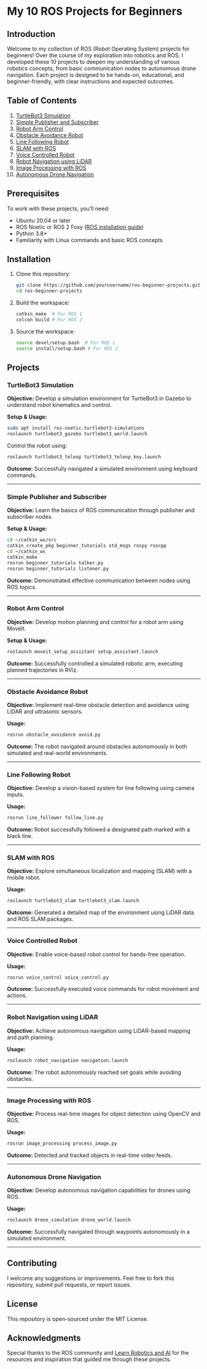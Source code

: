 # My 10 ROS Projects for Beginners

## Introduction
Welcome to my collection of ROS (Robot Operating System) projects for beginners! Over the course of my exploration into robotics and ROS, I developed these 10 projects to deepen my understanding of various robotics concepts, from basic communication nodes to autonomous drone navigation. Each project is designed to be hands-on, educational, and beginner-friendly, with clear instructions and expected outcomes.

## Table of Contents
1. [TurtleBot3 Simulation](#turtlebot3-simulation)
2. [Simple Publisher and Subscriber](#simple-publisher-and-subscriber)
3. [Robot Arm Control](#robot-arm-control)
4. [Obstacle Avoidance Robot](#obstacle-avoidance-robot)
5. [Line Following Robot](#line-following-robot)
6. [SLAM with ROS](#slam-with-ros)
7. [Voice Controlled Robot](#voice-controlled-robot)
8. [Robot Navigation using LiDAR](#robot-navigation-using-lidar)
9. [Image Processing with ROS](#image-processing-with-ros)
10. [Autonomous Drone Navigation](#autonomous-drone-navigation)

## Prerequisites
To work with these projects, you’ll need:
- Ubuntu 20.04 or later
- ROS Noetic or ROS 2 Foxy ([ROS installation guide](http://wiki.ros.org/ROS/Installation))
- Python 3.8+
- Familiarity with Linux commands and basic ROS concepts

## Installation
1. Clone this repository:
   ```bash
   git clone https://github.com/yourusername/ros-beginner-projects.git
   cd ros-beginner-projects
   ```
2. Build the workspace:
   ```bash
   catkin_make  # For ROS 1
   colcon build # For ROS 2
   ```
3. Source the workspace:
   ```bash
   source devel/setup.bash  # For ROS 1
   source install/setup.bash # For ROS 2
   ```

## Projects

### TurtleBot3 Simulation
**Objective:** Develop a simulation environment for TurtleBot3 in Gazebo to understand robot kinematics and control.

**Setup & Usage:**
```bash
sudo apt install ros-noetic-turtlebot3-simulations
roslaunch turtlebot3_gazebo turtlebot3_world.launch
```
Control the robot using:
```bash
roslaunch turtlebot3_teleop turtlebot3_teleop_key.launch
```
**Outcome:** Successfully navigated a simulated environment using keyboard commands.

---

### Simple Publisher and Subscriber
**Objective:** Learn the basics of ROS communication through publisher and subscriber nodes.

**Setup & Usage:**
```bash
cd ~/catkin_ws/src
catkin_create_pkg beginner_tutorials std_msgs rospy roscpp
cd ~/catkin_ws
catkin_make
rosrun beginner_tutorials talker.py
rosrun beginner_tutorials listener.py
```
**Outcome:** Demonstrated effective communication between nodes using ROS topics.

---

### Robot Arm Control
**Objective:** Develop motion planning and control for a robot arm using MoveIt.

**Setup & Usage:**
```bash
roslaunch moveit_setup_assistant setup_assistant.launch
```
**Outcome:** Successfully controlled a simulated robotic arm, executing planned trajectories in RViz.

---

### Obstacle Avoidance Robot
**Objective:** Implement real-time obstacle detection and avoidance using LiDAR and ultrasonic sensors.

**Usage:**
```bash
rosrun obstacle_avoidance avoid.py
```
**Outcome:** The robot navigated around obstacles autonomously in both simulated and real-world environments.

---

### Line Following Robot
**Objective:** Develop a vision-based system for line following using camera inputs.

**Usage:**
```bash
rosrun line_follower follow_line.py
```
**Outcome:** Robot successfully followed a designated path marked with a black line.

---

### SLAM with ROS
**Objective:** Explore simultaneous localization and mapping (SLAM) with a mobile robot.

**Usage:**
```bash
roslaunch turtlebot3_slam turtlebot3_slam.launch
```
**Outcome:** Generated a detailed map of the environment using LiDAR data and ROS SLAM packages.

---

### Voice Controlled Robot
**Objective:** Enable voice-based robot control for hands-free operation.

**Usage:**
```bash
rosrun voice_control voice_control.py
```
**Outcome:** Successfully executed voice commands for robot movement and actions.

---

### Robot Navigation using LiDAR
**Objective:** Achieve autonomous navigation using LiDAR-based mapping and path planning.

**Usage:**
```bash
roslaunch robot_navigation navigation.launch
```
**Outcome:** The robot autonomously reached set goals while avoiding obstacles.

---

### Image Processing with ROS
**Objective:** Process real-time images for object detection using OpenCV and ROS.

**Usage:**
```bash
rosrun image_processing process_image.py
```
**Outcome:** Detected and tracked objects in real-time video feeds.

---

### Autonomous Drone Navigation
**Objective:** Develop autonomous navigation capabilities for drones using ROS.

**Usage:**
```bash
roslaunch drone_simulation drone_world.launch
```
**Outcome:** Successfully navigated through waypoints autonomously in a simulated environment.

---

## Contributing
I welcome any suggestions or improvements. Feel free to fork this repository, submit pull requests, or report issues.

## License
This repository is open-sourced under the MIT License.

## Acknowledgments
Special thanks to the ROS community and [Learn Robotics and AI](https://www.learnroboticsandai.com) for the resources and inspiration that guided me through these projects.
